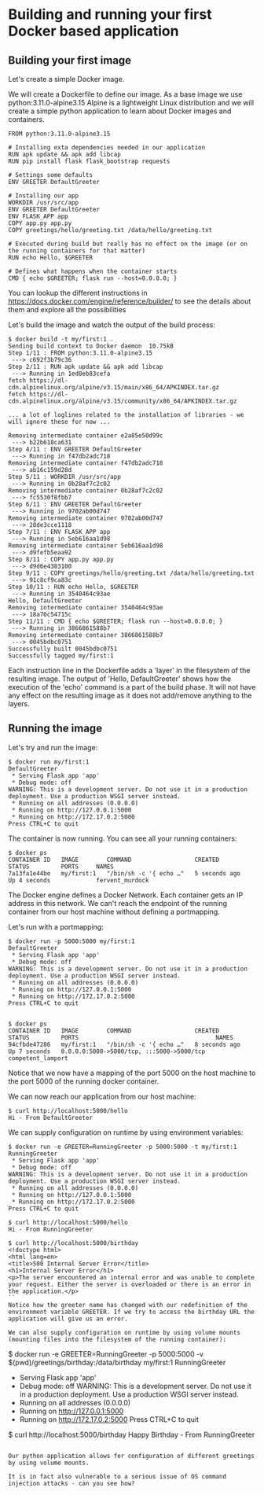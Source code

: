 # Building and running your first Docker based application


## Building your first image
Let's create a simple Docker image.

We will create a Dockerfile to define our image. As a base image we use python:3.11.0-alpine3.15
Alpine is a lightweight Linux distribution and we will create a simple python application to learn about Docker images and containers.

```
FROM python:3.11.0-alpine3.15

# Installing exta dependencies needed in our application
RUN apk update && apk add libcap
RUN pip install flask flask_bootstrap requests

# Settings some defaults
ENV GREETER DefaultGreeter

# Installing our app
WORKDIR /usr/src/app
ENV GREETER DefaultGreeter
ENV FLASK_APP app
COPY app.py app.py
COPY greetings/hello/greeting.txt /data/hello/greeting.txt

# Executed during build but really has no effect on the image (or on the running containers for that matter)
RUN echo Hello, $GREETER

# Defines what happens when the container starts
CMD { echo $GREETER; flask run --host=0.0.0.0; }
```

You can lookup the different instructions in https://docs.docker.com/engine/reference/builder/ to see the details about them and explore all the possibilities

Let's build the image and watch the output of the build process:
```
$ docker build -t my/first:1 .
Sending build context to Docker daemon  10.75kB
Step 1/11 : FROM python:3.11.0-alpine3.15
 ---> c692f3b79c36
Step 2/11 : RUN apk update && apk add libcap
 ---> Running in 1ed0eb83cefa
fetch https://dl-cdn.alpinelinux.org/alpine/v3.15/main/x86_64/APKINDEX.tar.gz
fetch https://dl-cdn.alpinelinux.org/alpine/v3.15/community/x86_64/APKINDEX.tar.gz

... a lot of loglines related to the installation of libraries - we will ignore these for now ...

Removing intermediate container e2a85e50d99c
 ---> b22b618ca631
Step 4/11 : ENV GREETER DefaultGreeter
 ---> Running in f47db2adc718
Removing intermediate container f47db2adc718
 ---> ab16c159d28d
Step 5/11 : WORKDIR /usr/src/app
 ---> Running in 0b28af7c2c02
Removing intermediate container 0b28af7c2c02
 ---> fc5530f8fbb7
Step 6/11 : ENV GREETER DefaultGreeter
 ---> Running in 9702ab00d747
Removing intermediate container 9702ab00d747
 ---> 28de3cce1118
Step 7/11 : ENV FLASK_APP app
 ---> Running in 5eb616aa1d98
Removing intermediate container 5eb616aa1d98
 ---> d9fefb5eaa92
Step 8/11 : COPY app.py app.py
 ---> d9d6e4383100
Step 9/11 : COPY greetings/hello/greeting.txt /data/hello/greeting.txt
 ---> 91c8cf9ca83c
Step 10/11 : RUN echo Hello, $GREETER
 ---> Running in 3540464c93ae
Hello, DefaultGreeter
Removing intermediate container 3540464c93ae
 ---> 18a70c54715c
Step 11/11 : CMD { echo $GREETER; flask run --host=0.0.0.0; }
 ---> Running in 3866861588b7
Removing intermediate container 3866861588b7
 ---> 0045bdbc0751
Successfully built 0045bdbc0751
Successfully tagged my/first:1
```

Each instruction line in the Dockerfile adds a 'layer' in the filesystem of the resulting image.
The output of 'Hello, DefaultGreeter' shows how the execution of the 'echo' command is a part of the build phase. It will not have any effect on the resulting image as it does not add/remove anything to the layers.


## Running the image

Let's try and run the image:
```
$ docker run my/first:1
DefaultGreeter
 * Serving Flask app 'app'
 * Debug mode: off
WARNING: This is a development server. Do not use it in a production deployment. Use a production WSGI server instead.
 * Running on all addresses (0.0.0.0)
 * Running on http://127.0.0.1:5000
 * Running on http://172.17.0.2:5000
Press CTRL+C to quit
```

The container is now running. You can see all your running containers:
```
$ docker ps
CONTAINER ID   IMAGE        COMMAND                  CREATED         STATUS         PORTS     NAMES
7a13fa1e44be   my/first:1   "/bin/sh -c '{ echo …"   5 seconds ago   Up 4 seconds             fervent_murdock
```

The Docker engine defines a Docker Network. Each container gets an IP address in this network. We can't reach the endpoint of the running container from our host machine without defining a portmapping.

Let's run with a portmapping:
```
$ docker run -p 5000:5000 my/first:1
DefaultGreeter
 * Serving Flask app 'app'
 * Debug mode: off
WARNING: This is a development server. Do not use it in a production deployment. Use a production WSGI server instead.
 * Running on all addresses (0.0.0.0)
 * Running on http://127.0.0.1:5000
 * Running on http://172.17.0.2:5000
Press CTRL+C to quit


$ docker ps
CONTAINER ID   IMAGE        COMMAND                  CREATED         STATUS         PORTS                                       NAMES
94cfbde47286   my/first:1   "/bin/sh -c '{ echo …"   8 seconds ago   Up 7 seconds   0.0.0.0:5000->5000/tcp, :::5000->5000/tcp   competent_lamport
```

Notice that we now have a mapping of the port 5000 on the host machine to the port 5000 of the running docker container.

We can now reach our application from our host machine:
```
$ curl http://localhost:5000/hello
Hi - From DefaultGreeter
```

We can supply configuration on runtime by using environment variables:
```
$ docker run -e GREETER=RunningGreeter -p 5000:5000 -t my/first:1
RunningGreeter
 * Serving Flask app 'app'
 * Debug mode: off
WARNING: This is a development server. Do not use it in a production deployment. Use a production WSGI server instead.
 * Running on all addresses (0.0.0.0)
 * Running on http://127.0.0.1:5000
 * Running on http://172.17.0.2:5000
Press CTRL+C to quit

$ curl http://localhost:5000/hello
Hi - From RunningGreeter

$ curl http://localhost:5000/birthday
<!doctype html>
<html lang=en>
<title>500 Internal Server Error</title>
<h1>Internal Server Error</h1>
<p>The server encountered an internal error and was unable to complete your request. Either the server is overloaded or there is an error in the application.</p>
``
Notice how the greeter name has changed with our redefinition of the environment variable GREETER. If we try to access the birthday URL the application will give us an error. 

We can also supply configuration on runtime by using volume mounts (mounting files into the filesystem of the running container):

```
$ docker run -e GREETER=RunningGreeter -p 5000:5000 -v $(pwd)/greetings/birthday:/data/birthday my/first:1
RunningGreeter
 * Serving Flask app 'app'
 * Debug mode: off
WARNING: This is a development server. Do not use it in a production deployment. Use a production WSGI server instead.
 * Running on all addresses (0.0.0.0)
 * Running on http://127.0.0.1:5000
 * Running on http://172.17.0.2:5000
Press CTRL+C to quit

$ curl http://localhost:5000/birthday
Happy Birthday - From RunningGreeter
```

Our python application allows for configuration of different greetings by using volume mounts. 

It is in fact also vulnerable to a serious issue of OS command injection attacks - can you see how?
